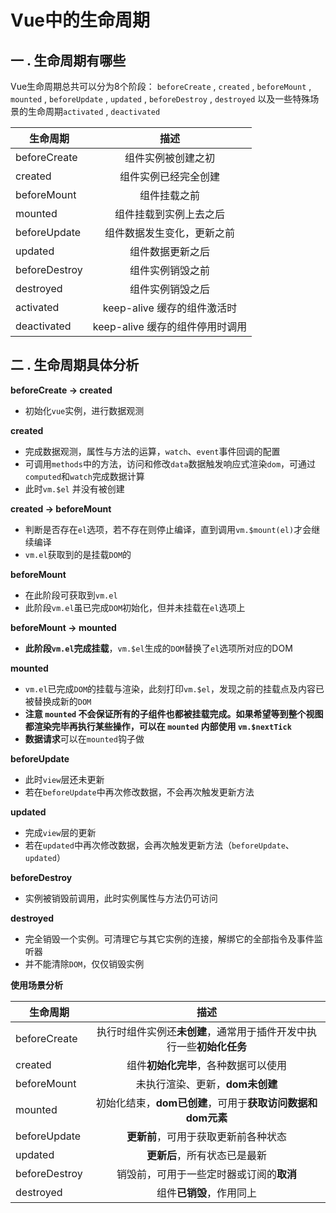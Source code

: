 # Vue中的生命周期
## 一 . 生命周期有哪些
Vue生命周期总共可以分为8个阶段：
`beforeCreate` , `created` , `beforeMount` , `mounted` , `beforeUpdate` , `updated` , `beforeDestroy` , `destroyed` 
以及一些特殊场景的生命周期`activated` , `deactivated`

|生命周期        |描述           |
| ------------- |:-------------:|
|beforeCreate|组件实例被创建之初|
|created|	组件实例已经完全创建|
|beforeMount|	组件挂载之前|
|mounted|	组件挂载到实例上去之后|
|beforeUpdate	|组件数据发生变化，更新之前|
|updated|	组件数据更新之后|
|beforeDestroy|	组件实例销毁之前|
|destroyed	|组件实例销毁之后|
|activated	|keep-alive 缓存的组件激活时|
|deactivated	|keep-alive 缓存的组件停用时调用|

## 二 . 生命周期具体分析

**beforeCreate -> created**

* 初始化`vue`实例，进行数据观测

**created**

* 完成数据观测，属性与方法的运算，`watch`、`event`事件回调的配置
* 可调用`methods`中的方法，访问和修改`data`数据触发响应式渲染`dom`，可通过`computed`和`watch`完成数据计算
* 此时`vm.$el` 并没有被创建

**created -> beforeMount**

* 判断是否存在`el`选项，若不存在则停止编译，直到调用`vm.$mount(el)`才会继续编译
* `vm.el`获取到的是挂载`DOM`的

**beforeMount**

* 在此阶段可获取到`vm.el`
* 此阶段`vm.el`虽已完成`DOM`初始化，但并未挂载在`el`选项上

**beforeMount -> mounted**

* **此阶段`vm.el`完成挂载**，`vm.$el`生成的`DOM`替换了`el`选项所对应的DOM

**mounted**

* `vm.el`已完成`DOM`的挂载与渲染，此刻打印`vm.$el`，发现之前的挂载点及内容已被替换成新的`DOM`
*  **注意 `mounted` **不会**保证所有的子组件也都被挂载完成。如果希望等到整个视图都渲染完毕再执行某些操作，可以在 `mounted` 内部使用 `vm.$nextTick`**
* **数据请求**可以在`mounted`钩子做

**beforeUpdate**

* 此时`view`层还未更新
* 若在`beforeUpdate`中再次修改数据，不会再次触发更新方法

**updated**

* 完成`view`层的更新
* 若在`updated`中再次修改数据，会再次触发更新方法（`beforeUpdate`、`updated`）

**beforeDestroy**

* 实例被销毁前调用，此时实例属性与方法仍可访问

**destroyed**

* 完全销毁一个实例。可清理它与其它实例的连接，解绑它的全部指令及事件监听器
* 并不能清除`DOM`，仅仅销毁实例

**使用场景分析**

|生命周期        |描述           |
| ------------- |:-------------:|
|beforeCreate	|执行时组件实例还**未创建**，通常用于插件开发中执行一些**初始化任务**|
|created	|组件**初始化完毕**，各种数据可以使用|
|beforeMount|	未执行渲染、更新，**dom未创建**|
|mounted|	初始化结束，**dom已创建**，可用于**获取访问数据和dom元素**|
|beforeUpdate|	**更新前**，可用于获取更新前各种状态|
|updated|	**更新后**，所有状态已是最新|
|beforeDestroy|	销毁前，可用于一些定时器或订阅的**取消**|
|destroyed|	组件**已销毁**，作用同上|